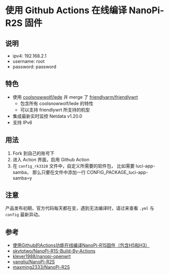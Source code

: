 # 使用 Github Actions 在线编译 NanoPi-R2S 固件

## 说明
* ipv4: 192.168.2.1
* username: root
* password: password

## 特色
* 使用 [coolsnowwolf/lede](https://github.com/coolsnowwolf/lede) 并 merge 了 [friendlyarm/friendlywrt](https://github.com/friendlyarm/friendlywrt)
    - 包含所有 coolsnowwolf/lede 的特性
    - 可以支持 friendlywrt 所支持的机型
* 集成最新实时监控 Netdata v1.20.0
* 支持 IPv6

## 用法
1. Fork 到自己的账号下
2. 进入 Action 界面，启用 Github Action
3. 在 `config_rk3328` 文件中，自定义所需要的软件包，
比如需要 luci-app-samba， 那么只要在文件中添加一行 CONFIG_PACKAGE_luci-app-samba=y

## 注意
产品发布初期，官方代码每天都在变，遇到无法编译时，请过来查看 `.yml` 与 `config` 最新异动。

## 参考
* [使用Github的Actions功能在线编译NanoPi-R1S固件（包含H5和H3）](https://totoro.site/index.php/archives/70/)
* [skytotwo/NanoPi-R1S-Build-By-Actions](https://github.com/skytotwo/NanoPi-R1S-Build-By-Actions)
* [klever1988/nanopi-openwrt](https://github.com/klever1988/nanopi-openwrt)
* [yangliu/NanoPi-R2S](https://github.com/yangliu/NanoPi-R2S)
* [maxming2333/NanoPi-R2S](https://github.com/maxming2333/NanoPi-R2S)
